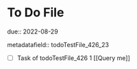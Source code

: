 # To Do File

due:: 2022-08-29

metadatafield:: todoTestFile_426_23

- [ ] Task of todoTestFile_426 1 [[Query me]]
